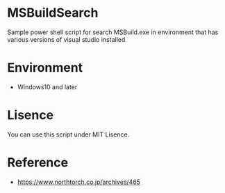# MSBuildSearch
Sample power shell script for search MSBuild.exe in environment that has various versions of visual studio installed

# Environment

- Windows10 and later

# Lisence

You can use this script under MIT Lisence.

# Reference

- https://www.northtorch.co.jp/archives/465
